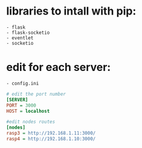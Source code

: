# libraries to intall with pip:
    - flask
    - flask-socketio
    - eventlet
    - socketio

# edit for each server:
    - config.ini


```ini
# edit the port number
[SERVER]
PORT = 3000
HOST = localhost

#edit nodes routes
[nodes]
rasp3 = http://192.168.1.11:3000/
rasp4 = http://192.168.1.10:3000/
```    